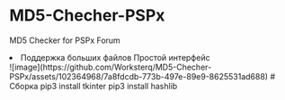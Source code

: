 # MD5-Checher-PSPx
MD5 Checker for PSPx Forum
<li>
Поддержка больших файлов
Простой интерфейс
</li>
![image](https://github.com/Worksterq/MD5-Checher-PSPx/assets/102364968/7a8fdcdb-773b-497e-89e9-8625531ad688)
# Сборка
pip3 install tkinter
pip3 install hashlib
